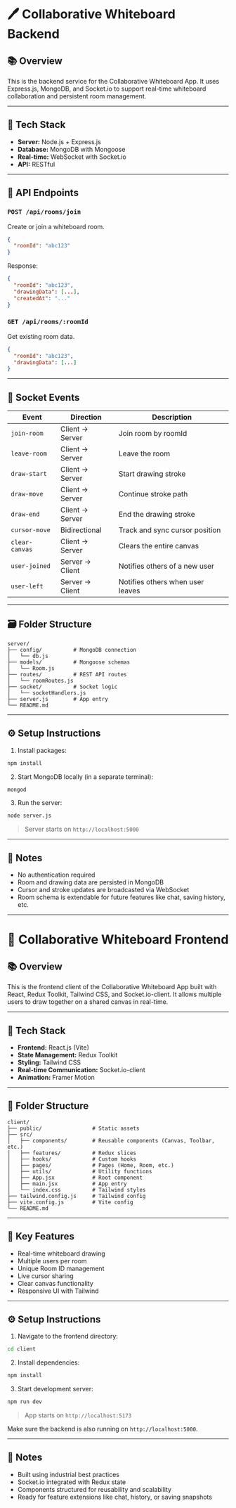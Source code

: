 # 🖊 Collaborative Whiteboard Backend

## 📚 Overview
This is the backend service for the Collaborative Whiteboard App. It uses Express.js, MongoDB, and Socket.io to support real-time whiteboard collaboration and persistent room management.

---

## 🚀 Tech Stack
- **Server:** Node.js + Express.js
- **Database:** MongoDB with Mongoose
- **Real-time:** WebSocket with Socket.io
- **API:** RESTful

---

## 🔌 API Endpoints

### `POST /api/rooms/join`
Create or join a whiteboard room.
```json
{
  "roomId": "abc123"
}
```
Response:
```json
{
  "roomId": "abc123",
  "drawingData": [...],
  "createdAt": "..."
}
```

### `GET /api/rooms/:roomId`
Get existing room data.
```json
{
  "roomId": "abc123",
  "drawingData": [...]
}
```

---

## 📡 Socket Events
| Event         | Direction       | Description                         |
|---------------|------------------|-------------------------------------|
| `join-room`   | Client → Server  | Join room by roomId                 |
| `leave-room`  | Client → Server  | Leave the room                      |
| `draw-start`  | Client → Server  | Start drawing stroke                |
| `draw-move`   | Client → Server  | Continue stroke path                |
| `draw-end`    | Client → Server  | End the drawing stroke              |
| `cursor-move` | Bidirectional    | Track and sync cursor position      |
| `clear-canvas`| Client → Server  | Clears the entire canvas            |
| `user-joined` | Server → Client  | Notifies others of a new user       |
| `user-left`   | Server → Client  | Notifies others when user leaves    |

---

## 🗃 Folder Structure
```
server/
├── config/          # MongoDB connection
│   └── db.js
├── models/          # Mongoose schemas
│   └── Room.js
├── routes/          # REST API routes
│   └── roomRoutes.js
├── socket/          # Socket logic
│   └── socketHandlers.js
├── server.js        # App entry
└── README.md
```

---

## ⚙️ Setup Instructions
1. Install packages:
```bash
npm install
```
2. Start MongoDB locally (in a separate terminal):
```bash
mongod
```
3. Run the server:
```bash
node server.js
```

> Server starts on `http://localhost:5000`

---

## 📌 Notes
- No authentication required
- Room and drawing data are persisted in MongoDB
- Cursor and stroke updates are broadcasted via WebSocket
- Room schema is extendable for future features like chat, saving history, etc.

---

# 🎨 Collaborative Whiteboard Frontend

## 📚 Overview
This is the frontend client of the Collaborative Whiteboard App built with React, Redux Toolkit, Tailwind CSS, and Socket.io-client. It allows multiple users to draw together on a shared canvas in real-time.

---

## 🚀 Tech Stack
- **Frontend:** React.js (Vite)
- **State Management:** Redux Toolkit
- **Styling:** Tailwind CSS
- **Real-time Communication:** Socket.io-client
- **Animation:** Framer Motion

---

## 📁 Folder Structure
```
client/
├── public/                # Static assets
├── src/
│   ├── components/        # Reusable components (Canvas, Toolbar, etc.)
│   ├── features/          # Redux slices
│   ├── hooks/             # Custom hooks
│   ├── pages/             # Pages (Home, Room, etc.)
│   ├── utils/             # Utility functions
│   ├── App.jsx            # Root component
│   ├── main.jsx           # App entry
│   └── index.css          # Tailwind styles
├── tailwind.config.js     # Tailwind config
├── vite.config.js         # Vite config
└── README.md
```

---

## 🧠 Key Features
- Real-time whiteboard drawing
- Multiple users per room
- Unique Room ID management
- Live cursor sharing
- Clear canvas functionality
- Responsive UI with Tailwind

---

## ⚙️ Setup Instructions
1. Navigate to the frontend directory:
```bash
cd client
```
2. Install dependencies:
```bash
npm install
```
3. Start development server:
```bash
npm run dev
```

> App starts on `http://localhost:5173`

Make sure the backend is also running on `http://localhost:5000`.

---

## 📌 Notes
- Built using industrial best practices
- Socket.io integrated with Redux state
- Components structured for reusability and scalability
- Ready for feature extensions like chat, history, or saving snapshots
